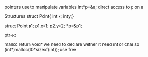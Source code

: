 pointers 
use to manipulate variables
int*p=&a;
direct access to p on a

Structures 
struct Point{
int x;
inty;}

struct Point p1;
p1.x=1;
p2.y=2;
*p=&p1;

ptr->x

malloc
return void* we need to declare wether it need int or char so (int*)malloc(10*sizeof(int));
use free

